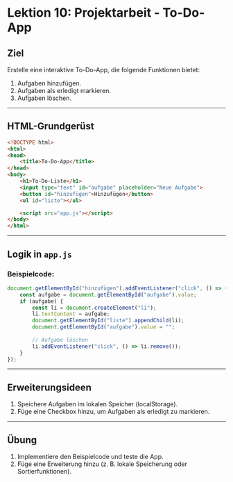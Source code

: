 
# Lektion 10: Projektarbeit - To-Do-App

## Ziel

Erstelle eine interaktive To-Do-App, die folgende Funktionen bietet:
1. Aufgaben hinzufügen.
2. Aufgaben als erledigt markieren.
3. Aufgaben löschen.

---

## HTML-Grundgerüst

```html
<!DOCTYPE html>
<html>
<head>
    <title>To-Do-App</title>
</head>
<body>
    <h1>To-Do-Liste</h1>
    <input type="text" id="aufgabe" placeholder="Neue Aufgabe">
    <button id="hinzufügen">Hinzufügen</button>
    <ul id="liste"></ul>

    <script src="app.js"></script>
</body>
</html>
```

---

## Logik in `app.js`

### Beispielcode:
```javascript
document.getElementById("hinzufügen").addEventListener("click", () => {
    const aufgabe = document.getElementById("aufgabe").value;
    if (aufgabe) {
        const li = document.createElement("li");
        li.textContent = aufgabe;
        document.getElementById("liste").appendChild(li);
        document.getElementById("aufgabe").value = "";
        
        // Aufgabe löschen
        li.addEventListener("click", () => li.remove());
    }
});
```

---

## Erweiterungsideen

1. Speichere Aufgaben im lokalen Speicher (localStorage).
2. Füge eine Checkbox hinzu, um Aufgaben als erledigt zu markieren.

---

## Übung

1. Implementiere den Beispielcode und teste die App.
2. Füge eine Erweiterung hinzu (z. B. lokale Speicherung oder Sortierfunktionen).
